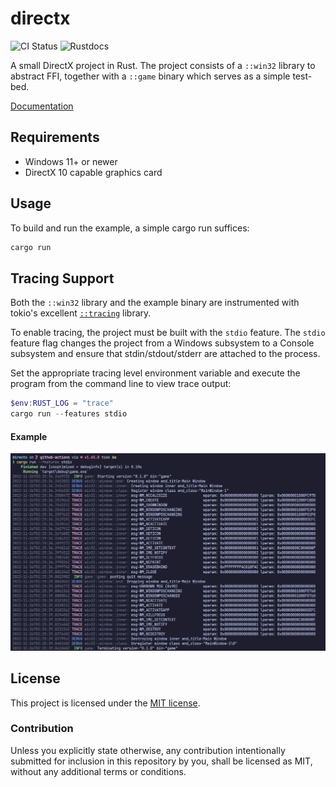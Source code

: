 # directx

![CI Status](https://github.com/connorpower/directx/actions/workflows/CI.yml/badge.svg)
![Rustdocs](https://github.com/connorpower/directx/actions/workflows/rustdocs.yml/badge.svg)

A small DirectX project in Rust. The project consists of a `::win32` library to
abstract FFI, together with a `::game` binary which serves as a simple test-bed.

[Documentation](http://connorpower.com/directx/)

## Requirements

- Windows 11+ or newer
- DirectX 10 capable graphics card

## Usage

To build and run the example, a simple cargo run suffices:

```powershell
cargo run
```

## Tracing Support

Both the `::win32` library and the example binary are instrumented with tokio's
excellent [`::tracing`](https://github.com/tokio-rs/tracing) library.

To enable tracing, the project must be built with the `stdio` feature. The
`stdio` feature flag changes the project from a Windows subsystem to a Console
subsystem and ensure that stdin/stdout/stderr are attached to the process.

Set the appropriate tracing level environment variable and execute the program
from the command line to view trace output:

```powershell
$env:RUST_LOG = "trace"
cargo run --features stdio
```

#### Example

![tracing example](./docs/images/tracing.png)

## License

This project is licensed under the [MIT license](LICENSE).

### Contribution

Unless you explicitly state otherwise, any contribution intentionally submitted
for inclusion in this repository by you, shall be licensed as MIT, without any
additional terms or conditions.
